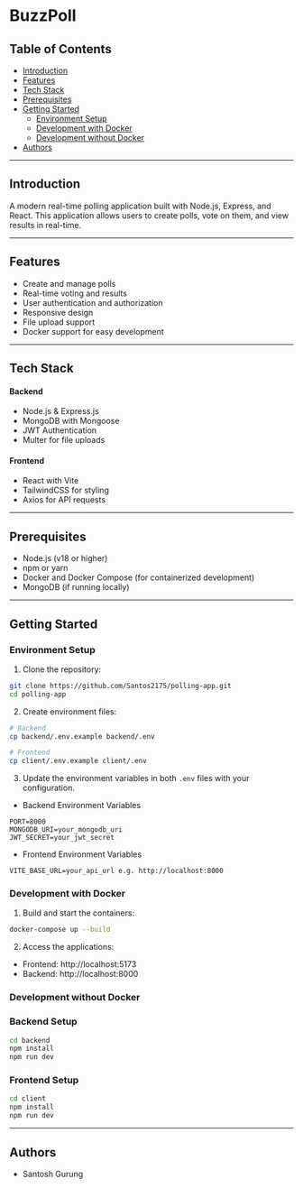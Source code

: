 # BuzzPoll

## Table of Contents

- [Introduction](#introduction)
- [Features](#features)
- [Tech Stack](#tech-stack)
- [Prerequisites](#prerequisites)
- [Getting Started](#getting-started)
  - [Environment Setup](#environment-setup)
  - [Development with Docker](#development-with-docker)
  - [Development without Docker](#development-without-docker)
- [Authors](#authors)

---

## Introduction

A modern real-time polling application built with Node.js, Express, and React. This application allows users to create polls, vote on them, and view results in real-time.

---

## Features

- Create and manage polls
- Real-time voting and results
- User authentication and authorization
- Responsive design
- File upload support
- Docker support for easy development

---

## Tech Stack

#### Backend

- Node.js & Express.js
- MongoDB with Mongoose
- JWT Authentication
- Multer for file uploads

#### Frontend

- React with Vite
- TailwindCSS for styling
- Axios for API requests

---

## Prerequisites

- Node.js (v18 or higher)
- npm or yarn
- Docker and Docker Compose (for containerized development)
- MongoDB (if running locally)

---

## Getting Started

### Environment Setup

1. Clone the repository:

```bash
git clone https://github.com/Santos2175/polling-app.git
cd polling-app
```

2. Create environment files:

```bash
# Backend
cp backend/.env.example backend/.env

# Frontend
cp client/.env.example client/.env
```

3. Update the environment variables in both `.env` files with your configuration.

- Backend Environment Variables

```
PORT=8000
MONGODB_URI=your_mongodb_uri
JWT_SECRET=your_jwt_secret
```

- Frontend Environment Variables

```
VITE_BASE_URL=your_api_url e.g. http://localhost:8000
```

### Development with Docker

1. Build and start the containers:

```bash
docker-compose up --build
```

2. Access the applications:

- Frontend: http://localhost:5173
- Backend: http://localhost:8000

### Development without Docker

### Backend Setup

```bash
cd backend
npm install
npm run dev
```

### Frontend Setup

```bash
cd client
npm install
npm run dev
```

---

## Authors

- Santosh Gurung
